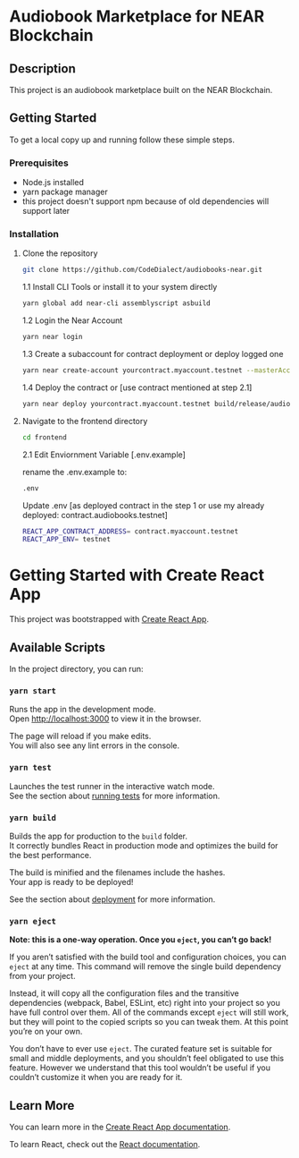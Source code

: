 # Audiobook Marketplace for NEAR Blockchain

## Description
This project is an audiobook marketplace built on the NEAR Blockchain.

## Getting Started
To get a local copy up and running follow these simple steps.

### Prerequisites
- Node.js installed
- yarn package manager
- this project doesn't support npm because of old dependencies will support later

### Installation
1. Clone the repository
   ```sh
   git clone https://github.com/CodeDialect/audiobooks-near.git
   ```
   
   1.1 Install CLI Tools or install it to your system directly
      ```bash
      yarn global add near-cli assemblyscript asbuild
      ```
   1.2 Login the Near Account
      ```bash
      yarn near login
      ```
   1.3 Create a subaccount for contract deployment or deploy logged one
      ```bash
      yarn near create-account yourcontract.myaccount.testnet --masterAccount myaccount.testnet --initialBalance 5
      ```
   1.4 Deploy the contract or [use contract mentioned at step 2.1]
      ```bash
      yarn near deploy yourcontract.myaccount.testnet build/release/audiobooks.wasm
      ```
2. Navigate to the frontend directory
    ```bash
   cd frontend
     ```
   2.1 Edit Enviornment Variable [.env.example]
    
   rename the .env.example to: 
   ```bash 
   .env 
   ```
   Update .env [as deployed contract in the step 1 or use my already deployed: contract.audiobooks.testnet]
   ```bash 
   REACT_APP_CONTRACT_ADDRESS= contract.myaccount.testnet 
   REACT_APP_ENV= testnet
   ```

# Getting Started with Create React App

This project was bootstrapped with [Create React App](https://github.com/facebook/create-react-app).

## Available Scripts

In the project directory, you can run:

### `yarn start`

Runs the app in the development mode.\
Open [http://localhost:3000](http://localhost:3000) to view it in the browser.

The page will reload if you make edits.\
You will also see any lint errors in the console.

### `yarn test`

Launches the test runner in the interactive watch mode.\
See the section about [running tests](https://facebook.github.io/create-react-app/docs/running-tests) for more information.

### `yarn build`

Builds the app for production to the `build` folder.\
It correctly bundles React in production mode and optimizes the build for the best performance.

The build is minified and the filenames include the hashes.\
Your app is ready to be deployed!

See the section about [deployment](https://facebook.github.io/create-react-app/docs/deployment) for more information.

### `yarn eject`

**Note: this is a one-way operation. Once you `eject`, you can’t go back!**

If you aren’t satisfied with the build tool and configuration choices, you can `eject` at any time. This command will remove the single build dependency from your project.

Instead, it will copy all the configuration files and the transitive dependencies (webpack, Babel, ESLint, etc) right into your project so you have full control over them. All of the commands except `eject` will still work, but they will point to the copied scripts so you can tweak them. At this point you’re on your own.

You don’t have to ever use `eject`. The curated feature set is suitable for small and middle deployments, and you shouldn’t feel obligated to use this feature. However we understand that this tool wouldn’t be useful if you couldn’t customize it when you are ready for it.

## Learn More

You can learn more in the [Create React App documentation](https://facebook.github.io/create-react-app/docs/getting-started).

To learn React, check out the [React documentation](https://reactjs.org/).
